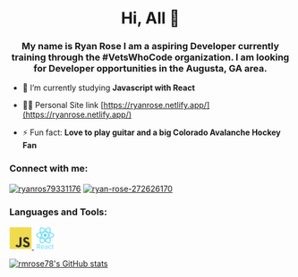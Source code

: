 <h1 align="center">Hi, All 👋</h1>
<h3 align="center"> My name is Ryan Rose I am a aspiring Developer currently training through the #VetsWhoCode organization. I am looking for Developer opportunities in the Augusta, GA area. </h3>

- 🌱 I’m currently studying **Javascript with React**

- 👨‍💻 Personal Site link [https://ryanrose.netlify.app/](https://ryanrose.netlify.app/)

- ⚡ Fun fact: **Love to play guitar and a big Colorado Avalanche Hockey Fan**

<h3 align="left">Connect with me:</h3>
<p align="left">
<a href="https://twitter.com/ryanros79331176" target="blank"><img align="center" src="https://raw.githubusercontent.com/rahuldkjain/github-profile-readme-generator/master/src/images/icons/Social/twitter.svg" alt="ryanros79331176" height="30" width="40" /></a>
<a href="https://linkedin.com/in/ryan-rose-272626170" target="blank"><img align="center" src="https://raw.githubusercontent.com/rahuldkjain/github-profile-readme-generator/master/src/images/icons/Social/linked-in-alt.svg" alt="ryan-rose-272626170" height="30" width="40" /></a>
</p>

<h3 align="left">Languages and Tools:</h3>
<p align="left">
<a href="https://developer.mozilla.org/en-US/docs/Web/JavaScript" target="_blank" rel="noreferrer"> <img src="https://raw.githubusercontent.com/devicons/devicon/master/icons/javascript/javascript-original.svg" alt="javascript" width="40" height="40"/> </a><a href="https://reactjs.org/" target="_blank" rel="noreferrer"> <img src="https://raw.githubusercontent.com/devicons/devicon/master/icons/react/react-original-wordmark.svg" alt="react" width="40" height="40"/> </a> </p>


[![rmrose78's GitHub stats](https://github-readme-stats.vercel.app/api?username=rmrose78)](https://github.com/rmrose78/github-readme-stats)
